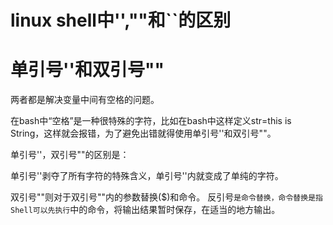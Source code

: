 

# linux shell中'',""和``的区别



# 单引号''和双引号""

两者都是解决变量中间有空格的问题。

在bash中“空格”是一种很特殊的字符，比如在bash中这样定义str=this is String，这样就会报错，为了避免出错就得使用单引号''和双引号""。



单引号''，双引号""的区别是：

单引号''剥夺了所有字符的特殊含义，单引号''内就变成了单纯的字符。

双引号""则对于双引号""内的参数替换($)和命令。
反引号``是命令替换，命令替换是指Shell可以先执行``中的命令，将输出结果暂时保存，在适当的地方输出。